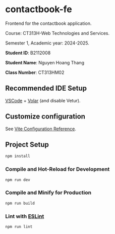 # contactbook-fe

Frontend for the contactbook application.

Course: CT313H-Web Technologies and Services.

Semester 1, Academic year: 2024-2025.

**Student ID**: B2112008

**Student Name**: Nguyen Hoang Thang

**Class Number**: CT313HM02

## Recommended IDE Setup

[VSCode](https://code.visualstudio.com/) + [Volar](https://marketplace.visualstudio.com/items?itemName=Vue.volar) (and disable Vetur).

## Customize configuration

See [Vite Configuration Reference](https://vitejs.dev/config/).

## Project Setup

```sh
npm install
```

### Compile and Hot-Reload for Development

```sh
npm run dev
```

### Compile and Minify for Production

```sh
npm run build
```

### Lint with [ESLint](https://eslint.org/)

```sh
npm run lint
```
